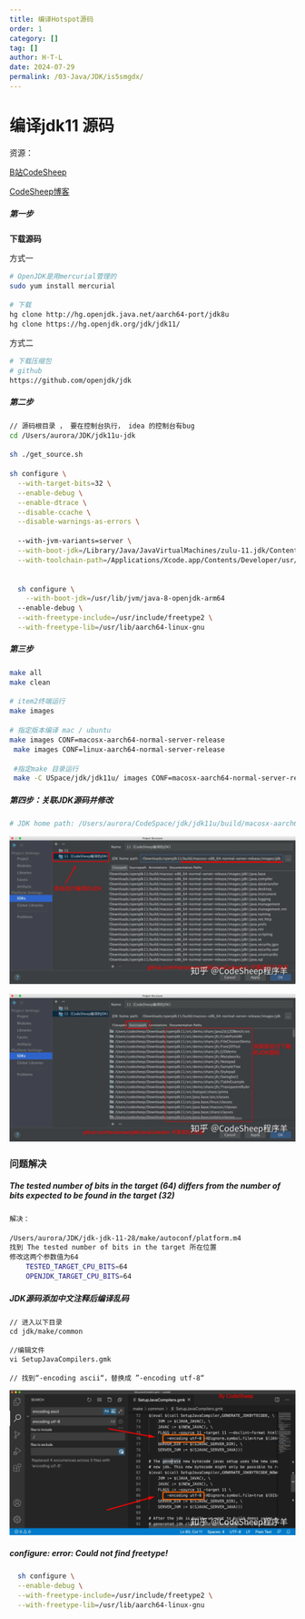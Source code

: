 ```yaml
---
title: 编译Hotspot源码
order: 1
category: []
tag: []
author: H·T·L
date: 2024-07-29
permalink: /03-Java/JDK/is5smgdx/
---
```

# 编译jdk11 源码

资源：

[B站CodeSheep](https://www.bilibili.com/video/BV1zT4y177Zf/?spm_id_from=333.337.search-card.all.click&vd_source=b228bd46ba1fa2f17fbfc85871bb7759)

[CodeSheep博客](https://zhuanlan.zhihu.com/p/160776269)



##### 第一步

**下载源码**

方式一

```bash
# OpenJDK是用mercurial管理的
sudo yum install mercurial

# 下载
hg clone http://hg.openjdk.java.net/aarch64-port/jdk8u
hg clone https://hg.openjdk.org/jdk/jdk11/
```

方式二

```bash
# 下载压缩包
# github
https://github.com/openjdk/jdk
```

##### 第二步

```bash
// 源码根目录 ， 要在控制台执行， idea 的控制台有bug
cd /Users/aurora/JDK/jdk11u-jdk  

sh ./get_source.sh

sh configure \
  --with-target-bits=32 \
  --enable-debug \
  --enable-dtrace \
  --disable-ccache \
  --disable-warnings-as-errors \
 
  --with-jvm-variants=server \
  --with-boot-jdk=/Library/Java/JavaVirtualMachines/zulu-11.jdk/Contents/Home \
  --with-toolchain-path=/Applications/Xcode.app/Contents/Developer/usr/bin
  
  
  sh configure \
    --with-boot-jdk=/usr/lib/jvm/java-8-openjdk-arm64
  --enable-debug \
  --with-freetype-include=/usr/include/freetype2 \
  --with-freetype-lib=/usr/lib/aarch64-linux-gnu
```

##### 第三步

```bash
make all
make clean

# item2终端运行
make images

# 指定版本编译 mac / ubuntu
make images CONF=macosx-aarch64-normal-server-release
 make images CONF=linux-aarch64-normal-server-release
 
 #指定make 目录运行
 make -C USpace/jdk/jdk11u/ images CONF=macosx-aarch64-normal-server-release
```

##### 第四步：关联JDK源码并修改

```bash
# JDK home path: /Users/aurora/CodeSpace/jdk/jdk11u/build/macosx-aarch64-normal-server-release/images/jdk
```

![img](./img/v2-00cf5cc53fcc428a0e28cf654f693327_1440w.webp)

![img](./img/v2-f1295ce4246c954fd0d6a57410701c34_1440w.webp)

### 问题解决



##### The tested number of bits in the target (64) differs from the number of bits expected to be found in the target (32)

```bash
解决：

/Users/aurora/JDK/jdk-jdk-11-28/make/autoconf/platform.m4
找到 The tested number of bits in the target 所在位置
修改这两个参数值为64
    TESTED_TARGET_CPU_BITS=64
    OPENJDK_TARGET_CPU_BITS=64
```



##### JDK源码添加中文注释后编译乱码

```
// 进入以下目录
cd jdk/make/common

//编辑文件
vi SetupJavaCompilers.gmk 

// 找到“-encoding ascii“，替换成 ”-encoding utf-8“
```

![img](./img/v2-8ac3c352396b892d223728fdac6ee340_1440w.webp)

##### configure: error: Could not find freetype! 

```bash
  sh configure \
  --enable-debug \
  --with-freetype-include=/usr/include/freetype2 \
  --with-freetype-lib=/usr/lib/aarch64-linux-gnu
```



